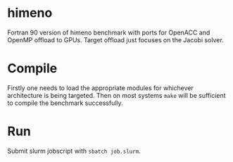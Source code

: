 # himeno
Fortran 90 version of himeno benchmark with ports for OpenACC and OpenMP offload to GPUs. Target offload just focuses on the Jacobi solver.

# Compile

Firstly one needs to load the appropriate modules for whichever architecture is being targeted.
Then on most systems `make` will be sufficient to compile the benchmark successfully.

# Run

Submit slurm jobscript with `sbatch job.slurm`.
